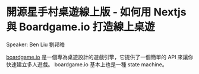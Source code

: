 # 開源星手村桌遊線上版 - 如何用 Nextjs 與 Boardgame.io 打造線上桌遊

Speaker: Ben Liu 劉邦皓

[boardgame.io](https://boardgame.io/) 是一個專為桌遊設計的遊戲引擎，它提供了一個簡單的 API 來讓你快速建立多人遊戲。 boardgame.io 基本上也是一種 state machine。